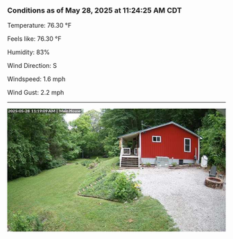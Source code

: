 ### Conditions as of May 28, 2025 at 11:24:25 AM CDT 

Temperature: 76.30 &deg;F

Feels like: 76.30 &deg;F

Humidity: 83%

Wind Direction: S

Windspeed: 1.6 mph

Wind Gust: 2.2 mph

---

<img src="./images/latest.jpeg"/>

